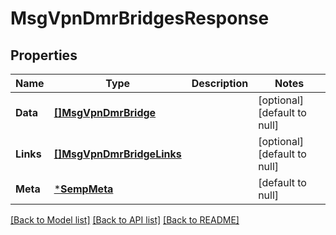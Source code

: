 # MsgVpnDmrBridgesResponse

## Properties
Name | Type | Description | Notes
------------ | ------------- | ------------- | -------------
**Data** | [**[]MsgVpnDmrBridge**](MsgVpnDmrBridge.md) |  | [optional] [default to null]
**Links** | [**[]MsgVpnDmrBridgeLinks**](MsgVpnDmrBridgeLinks.md) |  | [optional] [default to null]
**Meta** | [***SempMeta**](SempMeta.md) |  | [default to null]

[[Back to Model list]](../README.md#documentation-for-models) [[Back to API list]](../README.md#documentation-for-api-endpoints) [[Back to README]](../README.md)

